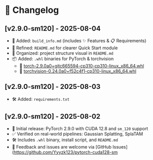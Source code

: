 # 📓 Changelog

## [v2.9.0-sm120] - 2025-08-04
- 📄 Added: `build_info.md` (includes ✨ Features & 📋 Requirements)
- 🧼 Refined: `README.md` for clearer Quick Start module
- 📁 Organized: project structure visual in `README.md`
- 📦 Added: `.whl` binaries for PyTorch & torchvision
  - 🔗 [torch-2.9.0a0+gitc665594-cp310-cp310-linux_x86_64.whl](https://github.com/Yyyzk123/pytorch-cuda128-sm120/releases/download/v2.9.0-sm120/torch-2.9.0a0+gitc665594-cp310-cp310-linux_x86_64.whl)
  - 🔗 [torchvision-0.24.0a0+f52c4f1-cp310-linux_x86_64.whl](https://github.com/Yyyzk123/pytorch-cuda128-sm120/releases/download/v2.9.0-sm120/torchvision-0.24.0a0+f52c4f1-cp310-linux_x86_64.whl)
## [v2.9.0-sm120] - 2025-08-03
- 🛠️ Added: `requirements.txt`

## [v2.9.0-sm120] - 2025-08-02
- 🎉 Initial release: PyTorch 2.9.0 with CUDA 12.8 and `sm_120` support
- ✅ Verified on real-world pipelines: Gaussian Splatting, SplaTAM
- 🛠️ Includes `.whl` binary, install script, and `README.md`
- 💬 Feedback and issues are welcome via [GitHub Issues](https://github.com/Yyyzk123/pytorch-cuda128-sm
